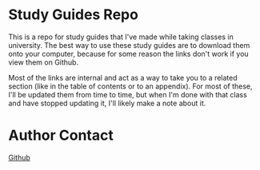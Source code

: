 # Study Guides Repo

This is a repo for study guides that I've made while taking classes in university. The best way to use these study guides
are to download them onto your computer, because for some reason the links don't work if you view them on Github.

Most of the links are internal and act as a way to take you to a related section (like in the table of contents or to an appendix). For most of these, I'll be updated them from time to time, but when I'm done with that class and have stopped updating it, I'll likely make a 
note about it.

# Author Contact
[Github](https://github.com/ZSR3004)